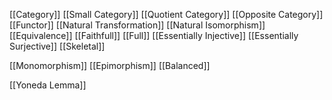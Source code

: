 [[Category]]
[[Small Category]]
[[Quotient Category]]
[[Opposite Category]]
[[Functor]]
[[Natural Transformation]]
[[Natural Isomorphism]]
[[Equivalence]]
[[Faithfull]]
[[Full]]
[[Essentially Injective]]
[[Essentially Surjective]]
[[Skeletal]]

[[Monomorphism]]
[[Epimorphism]]
[[Balanced]]

[[Yoneda Lemma]]